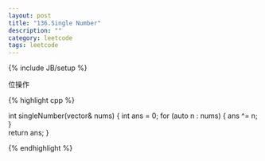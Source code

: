 ```yaml
---
layout: post
title: "136.Single Number"
description: ""
category: leetcode
tags: leetcode
---
```

{% include JB/setup %}

位操作

{% highlight cpp %}

int singleNumber(vector<int>& nums) {
  int ans = 0;
  for (auto n : nums) {
    ans ^= n;
  }   
  return ans;
}

{% endhighlight %}